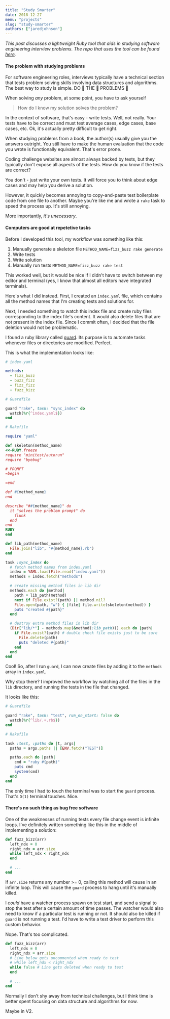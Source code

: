 ```yaml
---
title: "Study Smarter"
date: 2018-12-27
menu: "projects"
slug: "study-smarter"
authors: ["jaredjohnson"]
---
```


_This post discusses a lightweight Ruby tool that aids in studying software engineering interview problems._
_The repo that uses the tool can be found [here](https://github.com/jaredjj3/leetcode)._

#### The problem with studying problems

For software engineering roles, interviews typically have a technical
section that tests problem solving skills involving data structures and algorithms.
The best way to study is simple. DO 👏 THE 👏 PROBLEMS 👏

When solving _any_ problem, at some point, you have to ask yourself

>How do I know my solution solves the problem?

In the context of software, that's easy - write tests. Well, not really. Your tests have to be
correct and must test average cases, edge cases, base cases, etc. Ok, it's actually pretty
difficult to get right.

When studying problems from a book, the author(s) usually give you the answers outright. You still
have to make the human evaluation that the code you wrote is functionally equivalent. That's error prone.

Coding challenge websites are almost always backed by tests, but they typically don't expose all aspects of the
tests. How do you know if the tests are correct?

You don't - just write your own tests. It will force you to think about edge cases and may
help you derive a solution.

However, it quickly becomes annoying to copy-and-paste test boilerplate code from one file to another.
Maybe you're like me and wrote a `rake` task to speed the process up. It's still annoying.

More importantly, _it's unecessary_.

#### Computers are good at repetetive tasks

Before I developed this tool, my workflow was something like this:

1. Manually generate a skeleton file `METHOD_NAME=fizz_buzz rake generate`
2. Write tests
3. Write solution
4. Manually run tests `METHOD_NAME=fizz_buzz rake test`

This worked well, but it would be nice if I didn't have to switch between my editor and
terminal (yes, I know that almost all editors have integrated terminals).

Here's what I did instead. First, I created an `index.yaml` file, which contains all the method names
that I'm creating tests and solutions for.

Next, I needed something to watch this index file and create ruby files corresponding to the index
file's content. It would also delete files that are not present in the index file. Since I commit
often, I decided that the file deletion would not be problematic.

I found a ruby library called [guard](https://github.com/guard/guard). Its purpose is to automate
tasks whenever files or directories are modified. Perfect.

This is what the implementation looks like:

```yaml
# index.yaml

methods:
  - fizz_buzz
  - buzz_fizz
  - fizz_fizz
  - fuzz_bizz
```

```ruby
# Guardfile

guard "rake", task: "sync_index" do
  watch(%r{^index.yaml$})
end
```

```ruby
# Rakefile

require "yaml"

def skeleton(method_name)
<<-RUBY.freeze
require "minitest/autorun"
require "byebug"

# PROMPT
=begin

=end

def #{method_name}
end

describe "##{method_name}" do
  it "solves the problem prompt" do
    flunk
  end
end
RUBY
end

def lib_path(method_name)
  File.join("lib", "#{method_name}.rb")
end

task :sync_index do
  # fetch method names from index.yaml
  index = YAML.load(File.read("index.yaml"))
  methods = index.fetch("methods")

  # create missing method files in lib dir
  methods.each do |method|
    path = lib_path(method)
    next if File.exist?(path) || method.nil?
    File.open(path, "w") { |file| file.write(skeleton(method)) }
    puts "created #{path}"
  end

  # destroy extra method files in lib dir
  (Dir["lib/*"] - methods.map(&method(:lib_path))).each do |path|
    if File.exist?(path) # double check file exists just to be sure
      File.delete(path)
      puts "deleted #{path}"
    end
  end
end
```

Cool! So, after I run `guard`, I can now create files by adding it to the `methods` array in
`index.yaml`.

Why stop there? I improved the workflow by watching all of the files in the `lib` directory, and
running the tests in the file that changed.

It looks like this:

```ruby
# Guardfile

guard "rake", task: "test", run_on_start: false do
  watch(%r{^lib/.+.rb$})
end
```

```ruby
# Rakefile

task :test, :paths do |t, args|
  paths = args.paths || [ENV.fetch("TEST")]

  paths.each do |path|
    cmd = "ruby #{path}"
    puts cmd
    system(cmd)
  end
end
```

The only time I had to touch the terminal was to start the `guard` process. That's `O(1)` terminal
touches. Nice.

#### There's no such thing as bug free software

One of the weaknesses of running tests every file change event is infinite loops. I've
definitely written something like this in the middle of implementing a solution:

```ruby
def fuzz_bizz(arr)
  left_ndx = 0
  right_ndx = arr.size
  while left_ndx < right_ndx
  end

  # ...
end
```

If `arr.size` returns any number >= 0, calling this method will cause in an infinite loop. This
will cause the `guard` process to hang until it's manually killed.

I _could_ have a watcher process spawn on test start, and send a signal to stop the test after
a certain amount of time passes. The watcher would also need to know if a particular test is
running or not. It should also be killed if `guard` is not running a test. I'd have to write a test
driver to perform this custom behavior.

Nope. That's too complicated.

```ruby
def fuzz_bizz(arr)
  left_ndx = 0
  right_ndx = arr.size
  # Line below gets uncommented when ready to test
  # while left_ndx < right_ndx
  while false # Line gets deleted when ready to test
  end

  # ...
end
```

Normally I don't shy away from technical challenges, but I think time is better spent focusing on
data structure and algorithms for now.

Maybe in V2.

